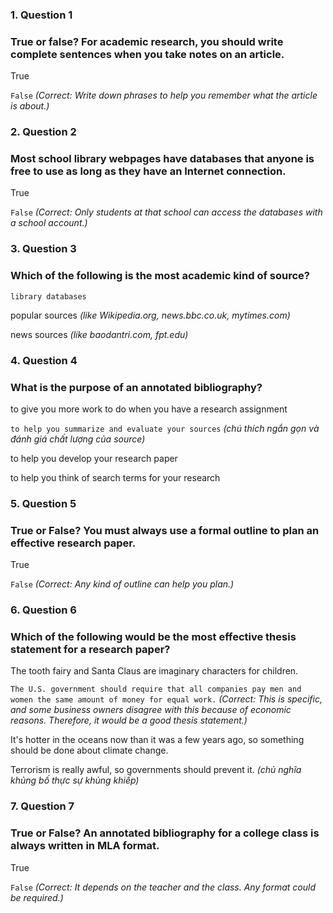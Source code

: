 ### 1. Question 1
### True or false? For academic research, you should write complete sentences when you take notes on an article.


True



``False``
_(Correct:
Write down phrases to help you remember what the article is about.)_

### 2. Question 2
 
### Most school library webpages have databases that anyone is free to use as long as they have an Internet connection.

True



``False``
_(Correct:
Only students at that school can access the databases with a school account.)_


### 3. Question 3
### Which of the following is the most academic kind of source?


``library databases``



popular sources _(like Wikipedia.org, news.bbc.co.uk, mytimes.com)_



news sources _(like baodantri.com, fpt.edu)_



### 4. Question 4
### What is the purpose of an annotated bibliography?


to give you more work to do when you have a research assignment



``to help you summarize and evaluate your sources`` _(chú thích ngắn gọn và đánh giá chất lượng của source)_



to help you develop your research paper



to help you think of search terms for your research



### 5. Question 5
### True or False? You must always use a formal outline to plan an effective research paper.


True



``False``
_(Correct:
Any kind of outline can help you plan.)_


### 6. Question 6
### Which of the following would be the most effective thesis statement for a research paper?


The tooth fairy and Santa Claus are imaginary characters for children.



``The U.S. government should require that all companies pay men and women the same amount of money for equal work.``
_(Correct:
This is specific, and some business owners disagree with this because of economic reasons. Therefore, it would be a good thesis statement.)_


It's hotter in the oceans now than it was a few years ago, so something should be done about climate change.



Terrorism is really awful, so governments should prevent it. _(chủ nghĩa khủng bố thực sự khủng khiếp)_




### 7. Question 7
### True or False? An annotated bibliography for a college class is always written in MLA format.


True



``False``
_(Correct:
It depends on the teacher and the class. Any format could be required.)_
